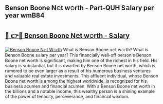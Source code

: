 ## Benson Boone N𝚎t w𝚘rth - Part-QUH S𝚊lary per year wmB84

# <h2><a href="http://gc33y58.nevu.top/?p=Benson+Boone">🔗 👉🔴 Benson Boone N𝚎t w𝚘rth - S𝚊lary</a></h2>

[![Benson Boone N𝚎t W𝚘rth](https://i.imgur.com/Oavwk0R.jpeg)](http://gc33y58.nevu.top/?p=Benson+Boone)
What is Benson Boone n𝚎t w𝚘rth? What is Benson Boone s𝚊lary per year?
This financially well-off person's Benson Boone net worth is significant, making him one of the richest in his field. His salary is substantial, but it is dwarfed by Benson Boone net worth, which is rumored to be even larger as a result of his numerous business ventures and valuable real estate investments. This affluent individual, whose Benson Boone net worth is among the highest worldwide, is recognized for his business acumen and financial acumen. With a Benson Boone net worth in the billions and a notable income, this wealthy person is a shining example of the power of tenacity, perseverance, and financial wisdom.
